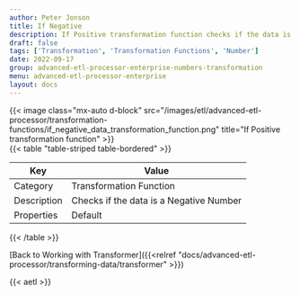 ```yaml
---
author: Peter Jonson
title: If Negative
description: If Positive transformation function checks if the data is a negative number
draft: false
tags: ['Transformation', 'Transformation Functions', 'Number']
date: 2022-09-17
group: advanced-etl-processor-enterprise-numbers-transformation
menu: advanced-etl-processor-enterprise
layout: docs
---
```


{{< image class="mx-auto d-block"  src="/images/etl/advanced-etl-processor/transformation-functions/if_negative_data_transformation_function.png" title="If Positive transformation function" >}}
\
{{< table "table-striped table-bordered" >}}

| Key         | Value                                   |
| ----------- | --------------------------------------- |
| Category    | Transformation Function                 |
| Description | Checks if the data is a Negative Number |
| Properties  | Default                                 |

{{< /table >}}

[Back to Working with Transformer]({{<relref "docs/advanced-etl-processor/transforming-data/transformer" >}})

{{< aetl >}}
